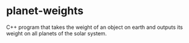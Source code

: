 # planet-weights
C++ program that takes the weight of an object on earth and outputs its weight on all planets of the solar system.

